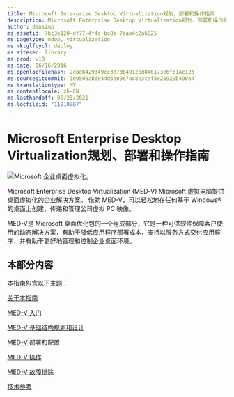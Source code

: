 ```yaml
---
title: Microsoft Enterprise Desktop Virtualization规划、部署和操作指南
description: Microsoft Enterprise Desktop Virtualization规划、部署和操作指南
author: dansimp
ms.assetid: 7bc3e120-df77-4f4c-bc8e-7aaa4c2a6525
ms.pagetype: mdop, virtualization
ms.mktglfcycl: deploy
ms.sitesec: library
ms.prod: w10
ms.date: 06/16/2016
ms.openlocfilehash: 2cbdb429349cc337d64912bd846173e6f61ae12d
ms.sourcegitcommit: 3e0500abde44d6a09c7ac8e3caf5e25929b490a4
ms.translationtype: MT
ms.contentlocale: zh-CN
ms.lasthandoff: 08/23/2021
ms.locfileid: "11910787"
---
```

# <a name="microsoft-enterprise-desktop-virtualization-planning-deployment-and-operations-guide"></a>Microsoft Enterprise Desktop Virtualization规划、部署和操作指南


![Microsoft 企业桌面虚拟化。](images/medv.gif)

Microsoft Enterprise Desktop Virtualization (MED-V) Microsoft 虚拟电脑提供桌面虚拟化的企业解决方案。 借助 MED-V，可以轻松地在任何基于 Windows® 的桌面上创建、传递和管理公司虚拟 PC 映像。

MED-V是 Microsoft 桌面优化包的一个组成部分，它是一种可供软件保障客户使用的动态解决方案，有助于降低应用程序部署成本、支持以服务方式交付应用程序，并有助于更好地管理和控制企业桌面环境。

## <a name="in-this-section"></a>本部分内容


本指南包含以下主题：

[关于本指南](about-this-guidemedv.md)

[MED-V 入门](getting-started-with-med-v.md)

[MED-V 基础结构规划和设计](med-v-infrastructure-planning-and-design.md)

[MED-V 部署和配置](med-v-deployment-and-configuration.md)

[MED-V 操作](med-v-operations.md)

[MED-V 故障排除](troubleshooting-med-v.md)

[技术参考](technical-referencemedv-10-sp1.md)

 

 






